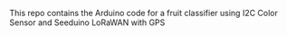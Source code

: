 This repo contains the Arduino code for a fruit classifier using I2C Color Sensor and Seeduino LoRaWAN with GPS

